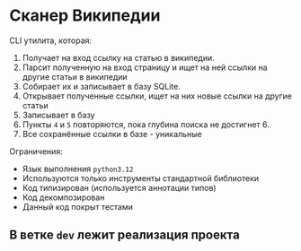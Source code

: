 # Сканер Википедии

CLI утилита, которая:
1) Получает на вход ссылку на статью в википедии.
2) Парсит полученную на вход страницу и ищет на ней ссылки на другие статьи в википедии
3) Собирает их и записывает в базу SQLite.
4) Открывает полученные ссылки, ищет на них новые ссылки на другие статьи
5) Записывает в базу
6) Пункты `4` и `5` повторяются, пока глубина поиска не достигнет 6.
7) Все сохранённые ссылки в базе - уникальные

Ограничения:
- Язык выполнения `python3.12`
- Используются только инструменты стандартной библиотеки 
- Код типизирован (используется аннотации типов)
- Код декомпозирован 
- Данный код покрыт тестами

## В ветке `dev` лежит реализация проекта
